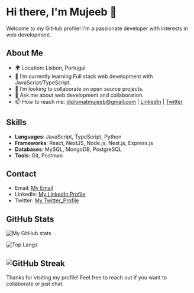 # Hi there, I'm Mujeeb 👋

Welcome to my GitHub profile! I'm a passionate developer with interests in web development.

## About Me
- 🌍 Location: Lisbon, Portugal
- 🌱 I’m currently learning Full stack web development with JavaScript/TypeScript.
- 👯 I’m looking to collaborate on open source projects.
- 💬 Ask me about web development and collaboration.
- 📫 How to reach me: diplomatmujeeb@gmail.com | [LinkedIn](https://www.linkedin.com/in/mujeeb-adetokunbo/) | [Twitter](https://twitter.com/diplomatmujeeb)

## Skills

- **Languages**: JavaScript, TypeScript, Python
- **Frameworks**: React, NextJS, Node.js, Nest.js, Express.js 
- **Databases**: MySQL, MongoDB, PostgreSQL
- **Tools**: Git, Postman

## Contact

- Email: [My Email](mailto:diplomatmujeeb@gmail.com)
- LinkedIn: [My LinkedIn Profile](https://www.linkedin.com/in/mujeeb-adetokunbo/)
- Twitter: [My Twitter_Profile](https://twitter.com/diplomatmujeeb)

## GitHub Stats

![My GitHub stats](https://github-readme-stats.vercel.app/api?username=mujeebcodes&show_icons=true&theme=radical)

![Top Langs](https://github-readme-stats.vercel.app/api/top-langs/?username=mujeebcodes&layout=compact&theme=radical)

![GitHub Streak](https://github-readme-streak-stats.herokuapp.com/?user=mujeebcodes&theme=radical)
---

Thanks for visiting my profile! Feel free to reach out if you want to collaborate or just chat.

